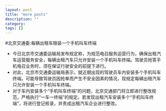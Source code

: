 ```yaml
---
layout: post
title: "more posts"
description: ""
category: 
tags: []
---
```

#北京交通委:每辆出租车限装一个手机叫车终端

* 今日北京市交通委运输局发布规定称，为规范电召服务运营行为，确保出租汽车运营服务安全，每辆出租汽车只允许安装一个手机叫车终端。驾驶员抢答手机电召业务时，须在保证行驶安全的前提下进行。
* 对此，北京市交通委运输局表示，就近期出现的驾驶员车内安装多个手机叫车终端，可能导致驾驶员因抢单而产生不安全因素的情况，现规定每辆出租汽车只允许安装一个手机叫车终端。
* 对于车内安装多个“手机叫车终端”的问题，北京交通部门将立即进行整改规范，严格执行“一车一终端”的规定。若发现出租汽车安装多个“手机叫车终端”，将进行登记核录，并责成出租汽车企业进行整改。


